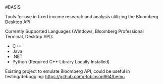 #BASIS

Tools for use in fixed income research and analysis utilizing the Bloomberg Desktop API

Currently Supported Languages (Windows, Bloomberg Professional Terminal, Desktop API):
  - C++
  - Java
  - .NET
  - Python (Required C++ Library Locally Installed)

Existing project to emulate Bloomberg API, could be useful in testing/debugging:
  https://github.com/Robinson664/bemu
